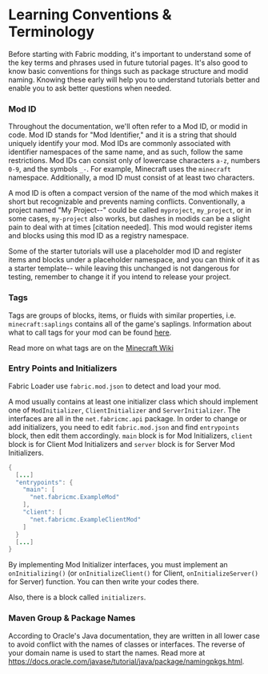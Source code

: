 # Learning Conventions & Terminology

Before starting with Fabric modding, it's important to understand some
of the key terms and phrases used in future tutorial pages. It's also
good to know basic conventions for things such as package structure and
modid naming. Knowing these early will help you to understand tutorials
better and enable you to ask better questions when needed.

### Mod ID

Throughout the documentation, we'll often refer to a Mod ID, or modid in
code. Mod ID stands for "Mod Identifier," and it is a string that should
uniquely identify your mod. Mod IDs are commonly associated with
identifier namespaces of the same name, and as such, follow the same
restrictions. Mod IDs can consist only of lowercase characters `a-z`,
numbers `0-9`, and the symbols `_-`. For example, Minecraft uses the
`minecraft` namespace. Additionally, a mod ID must consist of at least
two characters.

A mod ID is often a compact version of the name of the mod which makes
it short but recognizable and prevents naming conflicts. Conventionally,
a project named "My Project--" could be called `myproject`,
`my_project`, or in some cases, `my-project` also works, but dashes in
modids can be a slight pain to deal with at times \[citation needed\].
This mod would register items and blocks using this mod ID as a registry
namespace.

Some of the starter tutorials will use a placeholder mod ID and register
items and blocks under a placeholder namespace, and you can think of it
as a starter template-- while leaving this unchanged is not dangerous
for testing, remember to change it if you intend to release your
project.

### Tags

Tags are groups of blocks, items, or fluids with similar properties,
i.e. `minecraft:saplings` contains all of the game's saplings.
Information about what to call tags for your mod can be found
[here](../Modding-Tutorials/tags.md).

Read more on what tags are on the [Minecraft
Wiki](https://minecraft.gamepedia.com/Tag)

### Entry Points and Initializers

Fabric Loader use `fabric.mod.json` to detect and load your mod.

A mod usually contains at least one initializer class which should
implement one of `ModInitializer`, `ClientInitializer` and
`ServerInitializer`. The interfaces are all in the `net.fabricmc.api`
package. In order to change or add initializers, you need to edit
`fabric.mod.json` and find `entrypoints` block, then edit them
accordingly. `main` block is for Mod Initializers, `client` block is for
Client Mod Initializers and `server` block is for Server Mod
Initializers.

```java
{
  [...]
  "entrypoints": {
    "main": [
      "net.fabricmc.ExampleMod"
    ],
    "client": [
      "net.fabricmc.ExampleClientMod"
    ]
  }
  [...]
}
```

By implementing Mod Initializer interfaces, you must implement an
`onInitializing()` (or `onInitializeClient()` for Client,
`onInitializeServer()` for Server) function. You can then write your
codes there.

Also, there is a block called `initializers`.

### Maven Group & Package Names

According to Oracle's Java documentation, they are written in all lower
case to avoid conflict with the names of classes or interfaces. The
reverse of your domain name is used to start the names. Read more at
<https://docs.oracle.com/javase/tutorial/java/package/namingpkgs.html>.
